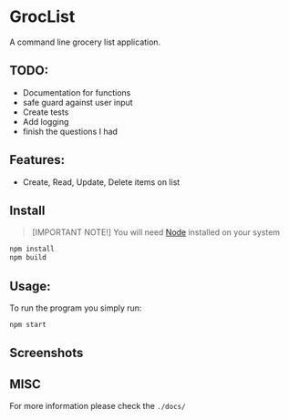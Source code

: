 # GrocList 

A command line grocery list application. 

## TODO: 
- Documentation for functions
- safe guard against user input 
- Create tests
- Add logging
- finish the questions I had

## Features: 
- Create, Read, Update, Delete items on list 

## Install 
> [IMPORTANT NOTE!] You will need [Node](https://nodejs.org/en/download) installed on your system
``` powershell
npm install 
npm build
```

## Usage: 
To run the program you simply run: 
``` Bash
npm start
```
## Screenshots

## MISC
For more information please check the `./docs/`

